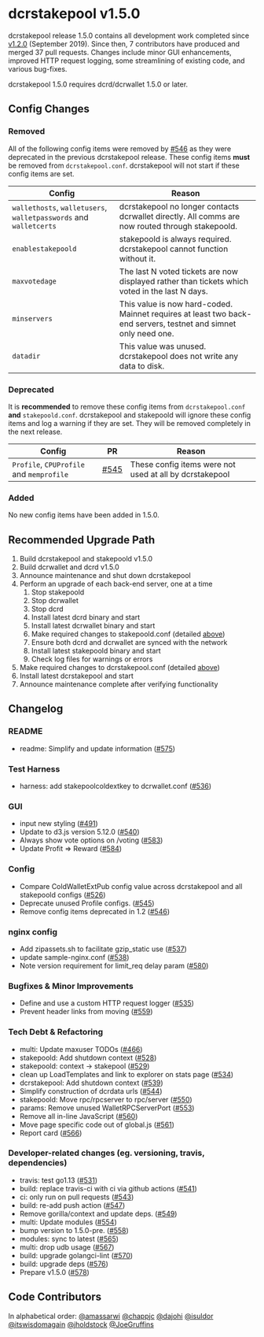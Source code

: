 # dcrstakepool v1.5.0

dcrstakepool release 1.5.0 contains all development work completed since
[v1.2.0](https://github.com/decred/dcrstakepool/releases/tag/v1.2.0) (September 2019).
Since then, 7 contributors have produced and merged 37 pull requests.
Changes include minor GUI enhancements, improved HTTP request logging,
some streamlining of existing code, and various bug-fixes.

dcrstakepool 1.5.0 requires dcrd/dcrwallet 1.5.0 or later.

## Config Changes

### Removed

All of the following config items were removed by [#546](https://github.com/decred/dcrstakepool/pull/546) as they were deprecated in the previous dcrstakepool release.
These config items **must** be removed from `dcrstakepool.conf`.
dcrstakepool will not start if these config items are set.

|Config|Reason|
|------|------|
|`wallethosts`, `walletusers`, `walletpasswords` and `walletcerts`|dcrstakepool no longer contacts dcrwallet directly. All comms are now routed through stakepoold.|
|`enablestakepoold`|stakepoold is always required. dcrstakepool cannot function without it.|
|`maxvotedage`|The last N voted tickets are now displayed rather than tickets which voted in the last N days.|
|`minservers`|This value is now hard-coded. Mainnet requires at least two back-end servers, testnet and simnet only need one.|
|`datadir`|This value was unused. dcrstakepool does not write any data to disk.|

### Deprecated

It is **recommended** to remove these config items from `dcrstakepool.conf` **and** `stakepoold.conf`.
dcrstakepool and stakepoold will ignore these config items and log a warning if they are set.
They will be removed completely in the next release.

|Config|PR|Reason|
|------|--|------|
|`Profile`, `CPUProfile` and `memprofile`|[#545](https://github.com/decred/dcrstakepool/pull/545)|These config items were not used at all by dcrstakepool|

### Added

No new config items have been added in 1.5.0.

## Recommended Upgrade Path

1. Build dcrstakepool and stakepoold v1.5.0
1. Build dcrwallet and dcrd v1.5.0
1. Announce maintenance and shut down dcrstakepool
1. Perform an upgrade of each back-end server, one at a time
   1. Stop stakepoold
   1. Stop dcrwallet
   1. Stop dcrd
   1. Install latest dcrd binary and start
   1. Install latest dcrwallet binary and start
   1. Make required changes to stakepoold.conf (detailed [above](#config-changes))
   1. Ensure both dcrd and dcrwallet are synced with the network
   1. Install latest stakepoold binary and start
   1. Check log files for warnings or errors
1. Make required changes to dcrstakepool.conf (detailed [above](#config-changes))
1. Install latest dcrstakepool and start
1. Announce maintenance complete after verifying functionality

## Changelog

### README

- readme: Simplify and update information
([#575](https://github.com/decred/dcrstakepool/pull/575))

### Test Harness

- harness: add stakepoolcoldextkey to dcrwallet.conf
([#536](https://github.com/decred/dcrstakepool/pull/536))

### GUI

- input new styling
([#491](https://github.com/decred/dcrstakepool/pull/491))
- Update to d3.js version 5.12.0
([#540](https://github.com/decred/dcrstakepool/pull/540))
- Always show vote options on /voting
([#583](https://github.com/decred/dcrstakepool/pull/583))
- Update Profit => Reward
([#584](https://github.com/decred/dcrstakepool/pull/584))

### Config

- Compare ColdWalletExtPub config value across dcrstakepool and all stakepoold configs
([#526](https://github.com/decred/dcrstakepool/pull/526))
- Deprecate unused Profile configs.
([#545](https://github.com/decred/dcrstakepool/pull/545))
- Remove config items deprecated in 1.2
([#546](https://github.com/decred/dcrstakepool/pull/546))

### nginx config

- Add zipassets.sh to facilitate gzip_static use
([#537](https://github.com/decred/dcrstakepool/pull/537))
- update sample-nginx.conf
([#538](https://github.com/decred/dcrstakepool/pull/538))
- Note version requirement for limit_req delay param
([#580](https://github.com/decred/dcrstakepool/pull/580))

### Bugfixes & Minor Improvements

- Define and use a custom HTTP request logger
([#535](https://github.com/decred/dcrstakepool/pull/535))
- Prevent header links from moving
([#559](https://github.com/decred/dcrstakepool/pull/559))

### Tech Debt & Refactoring

- multi: Update maxuser TODOs
([#466](https://github.com/decred/dcrstakepool/pull/466))
- stakepoold: Add shutdown context
([#528](https://github.com/decred/dcrstakepool/pull/528))
- stakepoold: context -> stakepool
([#529](https://github.com/decred/dcrstakepool/pull/529))
- clean up LoadTemplates and link to explorer on stats page
([#534](https://github.com/decred/dcrstakepool/pull/534))
- dcrstakepool: Add shutdown context
([#539](https://github.com/decred/dcrstakepool/pull/539))
- Simplify construction of dcrdata urls
([#544](https://github.com/decred/dcrstakepool/pull/544))
- stakepoold: Move rpc/rpcserver to rpc/server
([#550](https://github.com/decred/dcrstakepool/pull/550))
- params: Remove unused WalletRPCServerPort
([#553](https://github.com/decred/dcrstakepool/pull/553))
- Remove all in-line JavaScript
([#560](https://github.com/decred/dcrstakepool/pull/560))
- Move page specific code out of global.js
([#561](https://github.com/decred/dcrstakepool/pull/561))
- Report card
([#566](https://github.com/decred/dcrstakepool/pull/566))

### Developer-related changes (eg. versioning, travis, dependencies)

- travis: test go1.13
([#531](https://github.com/decred/dcrstakepool/pull/531))
- build: replace travis-ci with ci via github actions
([#541](https://github.com/decred/dcrstakepool/pull/541))
- ci: only run on pull requests
([#543](https://github.com/decred/dcrstakepool/pull/543))
- build: re-add push action
([#547](https://github.com/decred/dcrstakepool/pull/547))
- Remove gorilla/context and update deps.
([#549](https://github.com/decred/dcrstakepool/pull/549))
- multi: Update modules
([#554](https://github.com/decred/dcrstakepool/pull/554))
- bump version to 1.5.0-pre.
([#558](https://github.com/decred/dcrstakepool/pull/558))
- modules: sync to latest
([#565](https://github.com/decred/dcrstakepool/pull/565))
- multi: drop udb usage
([#567](https://github.com/decred/dcrstakepool/pull/567))
- build: upgrade golangci-lint
([#570](https://github.com/decred/dcrstakepool/pull/570))
- build: upgrade deps
([#576](https://github.com/decred/dcrstakepool/pull/576))
- Prepare v1.5.0
([#578](https://github.com/decred/dcrstakepool/pull/578))

## Code Contributors

In alphabetical order:
[@amassarwi](https://github.com/amassarwi)
[@chappjc](https://github.com/chappjc)
[@dajohi](https://github.com/dajohi)
[@isuldor](https://github.com/isuldor)
[@itswisdomagain](https://github.com/itswisdomagain)
[@jholdstock](https://github.com/jholdstock)
[@JoeGruffins](https://github.com/JoeGruffins)
